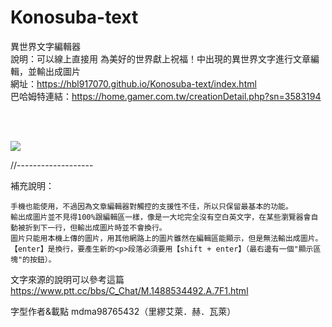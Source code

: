 # Konosuba-text

異世界文字編輯器
<br>
說明：可以線上直接用 為美好的世界獻上祝福！中出現的異世界文字進行文章編輯，並輸出成圖片
<br>
網址：https://hbl917070.github.io/Konosuba-text/index.html
<br>
巴哈姆特連結：https://home.gamer.com.tw/creationDetail.php?sn=3583194

<br><br>

<img src="https://i.imgur.com/9s9SVvW.gif">

//-------------------



補充說明：

    手機也能使用，不過因為文章編輯器對觸控的支援性不佳，所以只保留最基本的功能。
    輸出成圖片並不見得100%跟編輯區一樣，像是一大坨完全沒有空白英文字，在某些瀏覽器會自動被折到下一行，但輸出成圖片時並不會換行。
    圖片只能用本機上傳的圖片，用其他網路上的圖片雖然在編輯區能顯示，但是無法輸出成圖片。
    【enter】是換行，要產生新的<p>段落必須要用【shift + enter】（最右邊有一個"顯示區塊"的按鈕）。



文字來源的說明可以參考這篇
https://www.ptt.cc/bbs/C_Chat/M.1488534492.A.7F1.html

字型作者&載點
mdma98765432（里繆艾萊．赫．瓦萊）
